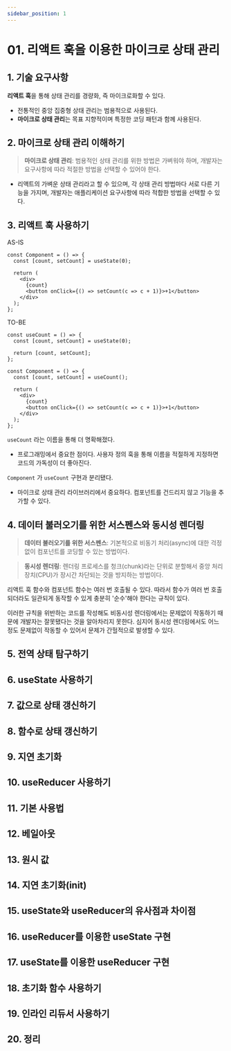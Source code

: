 ```yaml
---
sidebar_position: 1
---
```


# 01. 리액트 훅을 이용한 마이크로 상태 관리

## 1. 기술 요구사항

**리액트 훅**을 통해 상태 관리를 경량화, 즉 마이크로화할 수 있다.

- 전통적인 중앙 집중형 상태 관리는 범용적으로 사용된다.
- **마이크로 상태 관리**는 목표 지향적이며 특정한 코딩 패턴과 함께 사용된다.

## 2. 마이크로 상태 관리 이해하기

> **마이크로 상태 관리**: 범용적인 상태 관리를 위한 방법은 가벼워야 하며, 개발자는 요구사항에 따라 적절한 방법을 선택할 수 있어야 한다.

- 리액트의 가벼운 상태 관리라고 할 수 있으며, 각 상태 관리 방법마다 서로 다른 기능을 가지며, 개발자는 애플리케이션 요구사항에 따라 적합한 방법을 선택할 수 있다.

## 3. 리액트 훅 사용하기

AS-IS

```tsx
const Component = () => {
  const [count, setCount] = useState(0);

  return (
    <div>
      {count}
      <button onClick={() => setCount(c => c + 1)}>+1</button>
    </div>
  );
};
```

TO-BE

```tsx
const useCount = () => {
  const [count, setCount] = useState(0);

  return [count, setCount];
};

const Component = () => {
  const [count, setCount] = useCount();

  return (
    <div>
      {count}
      <button onClick={() => setCount(c => c + 1)}>+1</button>
    </div>
  );
};
```

`useCount` 라는 이름을 통해 더 명확해졌다.

- 프로그래밍에서 중요한 점이다. 사용자 정의 훅을 통해 이름을 적절하게 지정하면 코드의 가독성이 더 좋아진다.

`Component` 가 `useCount` 구현과 분리됐다.

- 마이크로 상태 관리 라이브러리에서 중요하다. 컴포넌트를 건드리지 않고 기능을 추가할 수 있다.

## 4. 데이터 불러오기를 위한 서스펜스와 동시성 렌더링

> **데이터 불러오기를 위한 서스펜스**: 기본적으로 비동기 처리(async)에 대한 걱정 없이 컴포넌트를 코딩할 수 있는 방법이다.

> **동시성 렌더링**: 렌더링 프로세스를 청크(chunk)라는 단위로 분할해서 중앙 처리 장치(CPU)가 장시간 차단되는 것을 방지하는 방법이다.

리액트 훅 함수와 컴포넌트 함수는 여러 번 호출될 수 있다. 따라서 함수가 여러 번 호출되더라도 일관되게 동작할 수 있게 충분히 '순수'해야 한다는 규칙이 있다.

이러한 규칙을 위반하는 코드를 작성해도 비동시성 렌더링에서는 문제없이 작동하기 때문에 개발자는 잘못됐다는 것을 알아차리지 못한다. 심지어 동시성 렌더링에서도 어느 정도 문제없이 작동할 수 있어서 문제가 간헐적으로 발생할 수 있다.

## 5. 전역 상태 탐구하기

## 6. useState 사용하기

## 7. 값으로 상태 갱신하기

## 8. 함수로 상태 갱신하기

## 9. 지연 초기화

## 10. useReducer 사용하기

## 11. 기본 사용법

## 12. 베일아웃

## 13. 원시 값

## 14. 지연 초기화(init)

## 15. useState와 useReducer의 유사점과 차이점

## 16. useReducer를 이용한 useState 구현

## 17. useState를 이용한 useReducer 구현

## 18. 초기화 함수 사용하기

## 19. 인라인 리듀서 사용하기

## 20. 정리
